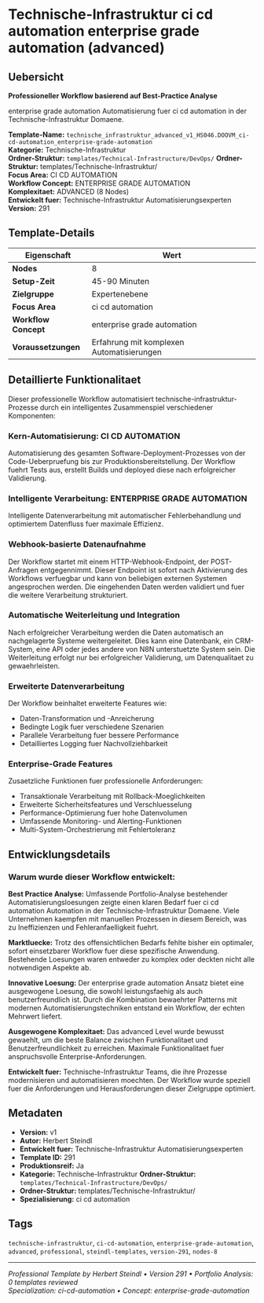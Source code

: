 # Technische-Infrastruktur ci cd automation enterprise grade automation (advanced)

## Uebersicht

**Professioneller Workflow basierend auf Best-Practice Analyse**

enterprise grade automation Automatisierung fuer ci cd automation in der Technische-Infrastruktur Domaene.

**Template-Name:** `technische_infrastruktur_advanced_v1_HS046.DOOVM_ci-cd-automation_enterprise-grade-automation`  
**Kategorie:** Technische-Infrastruktur  
**Ordner-Struktur:** `templates/Technical-Infrastructure/DevOps/`
**Ordner-Struktur:** templates/Technische-Infrastruktur/  
**Focus Area:** CI CD AUTOMATION  
**Workflow Concept:** ENTERPRISE GRADE AUTOMATION  
**Komplexitaet:** ADVANCED (8 Nodes)  
**Entwickelt fuer:** Technische-Infrastruktur Automatisierungsexperten  
**Version:** 291

## Template-Details

| **Eigenschaft** | **Wert** |
|------------------|----------|
| **Nodes** | 8 |
| **Setup-Zeit** | 45-90 Minuten |
| **Zielgruppe** | Expertenebene |
| **Focus Area** | ci cd automation |
| **Workflow Concept** | enterprise grade automation |
| **Voraussetzungen** | Erfahrung mit komplexen Automatisierungen |

## Detaillierte Funktionalitaet

Dieser professionelle Workflow automatisiert technische-infrastruktur-Prozesse durch ein intelligentes Zusammenspiel verschiedener Komponenten:

### Kern-Automatisierung: CI CD AUTOMATION
Automatisierung des gesamten Software-Deployment-Prozesses von der Code-Ueberpruefung bis zur Produktionsbereitstellung. Der Workflow fuehrt Tests aus, erstellt Builds und deployed diese nach erfolgreicher Validierung.

### Intelligente Verarbeitung: ENTERPRISE GRADE AUTOMATION
Intelligente Datenverarbeitung mit automatischer Fehlerbehandlung und optimiertem Datenfluss fuer maximale Effizienz.

### Webhook-basierte Datenaufnahme
Der Workflow startet mit einem HTTP-Webhook-Endpoint, der POST-Anfragen entgegennimmt. Dieser Endpoint ist sofort nach Aktivierung des Workflows verfuegbar und kann von beliebigen externen Systemen angesprochen werden. Die eingehenden Daten werden validiert und fuer die weitere Verarbeitung strukturiert.

### Automatische Weiterleitung und Integration
Nach erfolgreicher Verarbeitung werden die Daten automatisch an nachgelagerte Systeme weitergeleitet. Dies kann eine Datenbank, ein CRM-System, eine API oder jedes andere von N8N unterstuetzte System sein. Die Weiterleitung erfolgt nur bei erfolgreicher Validierung, um Datenqualitaet zu gewaehrleisten.

### Erweiterte Datenverarbeitung
Der Workflow beinhaltet erweiterte Features wie:
- Daten-Transformation und -Anreicherung
- Bedingte Logik fuer verschiedene Szenarien
- Parallele Verarbeitung fuer bessere Performance
- Detailliertes Logging fuer Nachvollziehbarkeit

### Enterprise-Grade Features
Zusaetzliche Funktionen fuer professionelle Anforderungen:
- Transaktionale Verarbeitung mit Rollback-Moeglichkeiten
- Erweiterte Sicherheitsfeatures und Verschluesselung
- Performance-Optimierung fuer hohe Datenvolumen
- Umfassende Monitoring- und Alerting-Funktionen
- Multi-System-Orchestrierung mit Fehlertoleranz

## Entwicklungsdetails

### Warum wurde dieser Workflow entwickelt:

**Best Practice Analyse:** Umfassende Portfolio-Analyse bestehender Automatisierungsloesungen zeigte einen klaren Bedarf fuer ci cd automation Automation in der Technische-Infrastruktur Domaene. Viele Unternehmen kaempfen mit manuellen Prozessen in diesem Bereich, was zu Ineffizienzen und Fehleranfaelligkeit fuehrt.

**Marktluecke:** Trotz des offensichtlichen Bedarfs fehlte bisher ein optimaler, sofort einsetzbarer Workflow fuer diese spezifische Anwendung. Bestehende Loesungen waren entweder zu komplex oder deckten nicht alle notwendigen Aspekte ab.

**Innovative Loesung:** Der enterprise grade automation Ansatz bietet eine ausgewogene Loesung, die sowohl leistungsfaehig als auch benutzerfreundlich ist. Durch die Kombination bewaehrter Patterns mit modernen Automatisierungstechniken entstand ein Workflow, der echten Mehrwert liefert.

**Ausgewogene Komplexitaet:** Das advanced Level wurde bewusst gewaehlt, um die beste Balance zwischen Funktionalitaet und Benutzerfreundlichkeit zu erreichen. Maximale Funktionalitaet fuer anspruchsvolle Enterprise-Anforderungen.

**Entwickelt fuer:** Technische-Infrastruktur Teams, die ihre Prozesse modernisieren und automatisieren moechten. Der Workflow wurde speziell fuer die Anforderungen und Herausforderungen dieser Zielgruppe optimiert.

## Metadaten

- **Version:** v1
- **Autor:** Herbert Steindl
- **Entwickelt fuer:** Technische-Infrastruktur Automatisierungsexperten
- **Template ID:** 291
- **Produktionsreif:** Ja
- **Kategorie:** Technische-Infrastruktur
**Ordner-Struktur:** `templates/Technical-Infrastructure/DevOps/`
- **Ordner-Struktur:** templates/Technische-Infrastruktur/
- **Spezialisierung:** ci cd automation

## Tags

`technische-infrastruktur`, `ci-cd-automation`, `enterprise-grade-automation`, `advanced`, `professional`, `steindl-templates`, `version-291`, `nodes-8`

---

*Professional Template by Herbert Steindl • Version 291 • Portfolio Analysis: 0 templates reviewed*  
*Specialization: ci-cd-automation • Concept: enterprise-grade-automation*